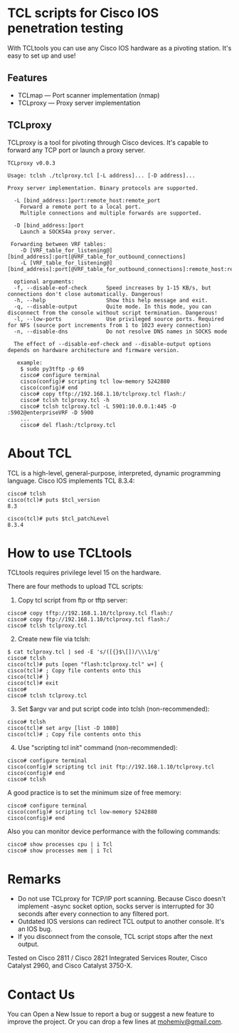 TCL scripts for Cisco IOS penetration testing
=======
With TCLtools you can use any Cisco IOS hardware as a pivoting station. It's easy to set up and use!

Features
---------------------------

 * TCLmap — Port scanner implementation (nmap)
 * TCLproxy — Proxy server implementation


TCLproxy
--------
TCLproxy is a tool for pivoting through Cisco devices. It's capable to forward any TCP port or launch a proxy server.


```
TCLproxy v0.0.3

Usage: tclsh ./tclproxy.tcl [-L address]... [-D address]...

Proxy server implementation. Binary protocols are supported.

  -L [bind_address:]port:remote_host:remote_port
    Forward a remote port to a local port.
    Multiple connections and multiple forwards are supported.

  -D [bind_address:]port
    Launch a SOCKS4a proxy server.

 Forwarding between VRF tables:
    -D [VRF_table_for_listening@][bind_address]:port[@VRF_table_for_outbound_connections]
    -L [VRF_table_for_listening@][bind_address]:port[@VRF_table_for_outbound_connections]:remote_host:remote_port

  optional arguments:
  -f, --disable-eof-check      Speed increases by 1-15 KB/s, but connections don't close automatically. Dangerous!
  -h, --help                   Show this help message and exit.
  -q, --disable-output         Quite mode. In this mode, you can disconnect from the console without script termination. Dangerous!
  -l, --low-ports              Use privileged source ports. Required for NFS (source port increments from 1 to 1023 every connection)
  -n, --disable-dns            Do not resolve DNS names in SOCKS mode

  The effect of --disable-eof-check and --disable-output options depends on hardware architecture and firmware version.

   example:
    $ sudo py3tftp -p 69
    cisco# configure terminal
    cisco(config)# scripting tcl low-memory 5242880
    cisco(config)# end
    cisco# copy tftp://192.168.1.10/tclproxy.tcl flash:/
    cisco# tclsh tclproxy.tcl -h
    cisco# tclsh tclproxy.tcl -L 5901:10.0.0.1:445 -D :5902@enterpriseVRF -D 5900
    ...
    cisco# del flash:/tclproxy.tcl

```

About TCL
=========
TCL is a high-level, general-purpose, interpreted, dynamic programming language. Cisco IOS implements TCL 8.3.4:

```
cisco# tclsh
cisco(tcl)# puts $tcl_version
8.3

cisco(tcl)# puts $tcl_patchLevel
8.3.4
```

How to use TCLtools
===========================
TCLtools requires privilege level 15 on the hardware.

There are four methods to upload TCL scripts:

1. Copy tcl script from ftp or tftp server:

```
cisco# copy tftp://192.168.1.10/tclproxy.tcl flash:/
cisco# copy ftp://192.168.1.10/tclproxy.tcl flash:/
cisco# tclsh tclproxy.tcl
```

2. Create new file via tclsh:

```
$ cat tclproxy.tcl | sed -E 's/([{}$\[])/\\\1/g'
cisco# tclsh
cisco(tcl)# puts [open "flash:tclproxy.tcl" w+] {
cisco(tcl)# ; Copy file contents onto this
cisco(tcl)# }
cisco(tcl)# exit
cisco#
cisco# tclsh tclproxy.tcl
```

3. Set $argv var and put script code into tclsh (non-recommended):

```
cisco# tclsh
cisco(tcl)# set argv [list -D 1080]
cisco(tcl)# ; Copy file contents onto this
```

4. Use "scripting tcl init" command (non-recommended):

```
cisco# configure terminal
cisco(config)# scripting tcl init ftp://192.168.1.10/tclproxy.tcl
cisco(config)# end
cisco# tclsh
```

A good practice is to set the minimum size of free memory:

```
cisco# configure terminal
cisco(config)# scripting tcl low-memory 5242880
cisco(config)# end
```

Also you can monitor device performance with the following commands:

```
cisco# show processes cpu | i Tcl
cisco# show processes mem | i Tcl
```

Remarks
=======================

 * Do not use TCLproxy for TCP/IP port scanning. Because Cisco doesn't implement -async socket option, socks server is interrupted for 30 seconds after every connection to any filtered port.
 * Outdated IOS versions can redirect TCL output to another console. It's an IOS bug.
 * If you disconnect from the console, TCL script stops after the next output.


Tested on Cisco 2811 / Cisco 2821 Integrated Services Router, Cisco Catalyst 2960, and Cisco Catalyst 3750-X.

Contact Us
==========

You can Open a New Issue to report a bug or suggest a new feature to improve the project. Or you can drop a few lines at mohemiv@gmail.com.
